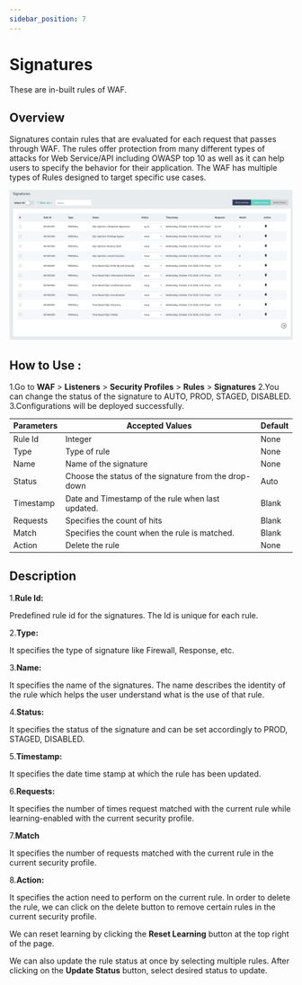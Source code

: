 ```yaml
---
sidebar_position: 7
---
```


# Signatures
These are in-built rules of WAF.

## Overview 
Signatures contain rules that are evaluated for each request that passes through WAF. The rules offer protection from many different types of attacks for Web Service/API including OWASP top 10 as well as it can help users to specify the behavior for their application. The WAF has multiple types of Rules designed to target specific use cases.

![Signatures](/img/waf/signatures.png)

## How to Use :
1.Go to **WAF** > **Listeners** > **Security Profiles** > **Rules** > **Signatures**
2.You can change the status of the signature to AUTO, PROD, STAGED, DISABLED.
3.Configurations will be deployed successfully.

| Parameters | Accepted Values | Default
| ----------- | ----------- |--------- |
| Rule Id|Integer|None
Type|Type of rule|None
Name|Name of the signature|None
Status|Choose the status of the signature from the drop-down|Auto
Timestamp|Date and Timestamp of the rule when last updated.|Blank
Requests|Specifies the count of hits |Blank
Match|Specifies the count when the rule is matched.|Blank
Action|Delete the rule |None

## Description
1.**Rule Id:**

Predefined rule id for the signatures. The Id is unique for each rule.

2.**Type:**

It specifies the type of signature like Firewall, Response, etc.

3.**Name:**

It specifies the name of the signatures. The name describes the identity of the rule which helps the user understand what is the use of that rule.

4.**Status:**

It specifies the status of the signature and can be set accordingly to PROD, STAGED, DISABLED.

5.**Timestamp:**

It specifies the date time stamp at which the rule has been updated.

6.**Requests:**

It specifies the number of times request matched with the current rule while learning-enabled with the current security profile.

7.**Match**

It specifies the number of requests matched with the current rule in the current security profile.

8.**Action:**

It specifies the action need to perform on the current rule. In order to delete the rule, we can click on the delete button to remove certain rules in the current security profile.

We can reset learning by clicking the **Reset Learning** button at the top right of the page.

We can also update the rule status at once by selecting multiple rules. After clicking on the **Update Status** button, select desired status to update.